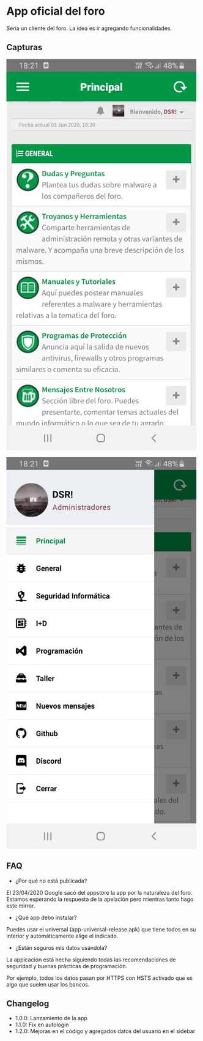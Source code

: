 App oficial del foro
======
Sería un cliente del foro. La idea es ir agregando funcionalidades.


Capturas
-------
![alt text](https://raw.githubusercontent.com/indetectables-net/official-app/master/assets/image-1.jpeg "APP - Main")

![alt text](https://raw.githubusercontent.com/indetectables-net/official-app/master/assets/image-2.jpeg "KIMS - Menu")


FAQ
-------
- ¿Por qué no está publicada?

El 23/04/2020 Google sacó del appstore la app por la naturaleza del foro.
Estamos esperando la respuesta de la apelación pero mientras tanto hago este mirror.

- ¿Qué app debo instalar?

Puedes usar el universal (app-universal-release.apk) que tiene todos en su interior y automáticamente elige el indicado.

- ¿Están seguros mis datos usándola?

La appicación está hecha siguiendo todas las recomendaciones de seguridad y buenas prácticas de programación.

Por ejemplo, todos los datos pasan por HTTPS con HSTS activado que es algo que suelen usar los bancos.


Changelog
-------
- 1.0.0: Lanzamiento de la app
- 1.1.0: Fix en autologin
- 1.2.0: Mejoras en el código y agregados datos del usuario en el sidebar
